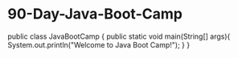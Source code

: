 # 90-Day-Java-Boot-Camp
public class
JavaBootCamp {
   public static void
main(String[] args){
   System.out.println("Welcome to Java Boot Camp!");
   }
   }
   
